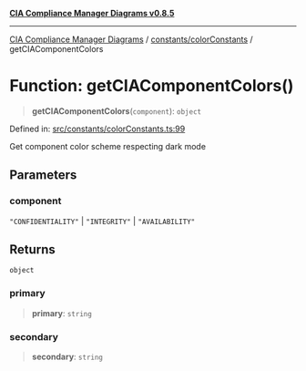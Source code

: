 [**CIA Compliance Manager Diagrams v0.8.5**](../../../README.md)

***

[CIA Compliance Manager Diagrams](../../../modules.md) / [constants/colorConstants](../README.md) / getCIAComponentColors

# Function: getCIAComponentColors()

> **getCIAComponentColors**(`component`): `object`

Defined in: [src/constants/colorConstants.ts:99](https://github.com/Hack23/cia-compliance-manager/blob/eca22610f41e5f6b6c0cece88769b1ffbe9db4bd/src/constants/colorConstants.ts#L99)

Get component color scheme respecting dark mode

## Parameters

### component

`"CONFIDENTIALITY"` | `"INTEGRITY"` | `"AVAILABILITY"`

## Returns

`object`

### primary

> **primary**: `string`

### secondary

> **secondary**: `string`
